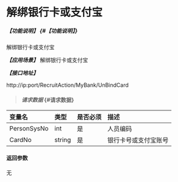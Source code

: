# 解绑银行卡或支付宝

##### _【功能说明】_ {#【功能说明】}

解绑银行卡或支付宝

_**【应用场景】**_
解绑银行卡或支付宝



_**【接口地址】**_

http://ip:port/RecruitAction/MyBank/UnBindCard

> #### _请求数据_ {#请求数据}

| 变量名 | 类型 | 是否必须 | 描述 |
| :--- | :--- | :--- | :--- |
| PersonSysNo| int| 是 | 人员编码 |
| CardNo| string| 是 | 银行卡号或支付宝账号 |


#### 返回参数

无



